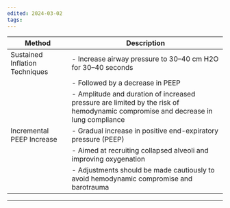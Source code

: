```yaml
---
edited: 2024-03-02
tags:
---
```

| Method                         | Description                                                                                                                      |
| ------------------------------ | -------------------------------------------------------------------------------------------------------------------------------- |
| Sustained Inflation Techniques | - Increase airway pressure to 30–40 cm H2O for 30–40 seconds                                                                     |
|                                | - Followed by a decrease in PEEP                                                                                                 |
|                                | - Amplitude and duration of increased pressure are limited by the risk of hemodynamic compromise and decrease in lung compliance |
| Incremental PEEP Increase      | - Gradual increase in positive end-expiratory pressure (PEEP)                                                                    |
|                                | - Aimed at recruiting collapsed alveoli and improving oxygenation                                                                |
|                                | - Adjustments should be made cautiously to avoid hemodynamic compromise and barotrauma                                           |

---
